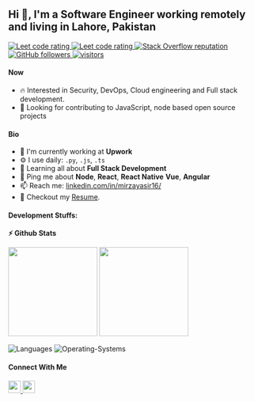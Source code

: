 ## Hi 👋, I'm a Software Engineer working remotely and living in Lahore, Pakistan

<p align="left">
  <a href="https://leetcode.com/MirzaYasir/">
    <img src="https://cp-logo.vercel.app/leetcode/alihassan4198" alt="Leet code rating" />
  </a>
  
  <a href="https://www.hackerrank.com/MirzaYasir">
    <img src="https://raw.githubusercontent.com/sudiptob2/cf-stats/main/output/rating.svg" alt="Leet code rating" />
  </a>
  <a href="https://stackoverflow.com/users/20840764/MirzaYasir">
    <img alt="Stack Overflow reputation" src="https://img.shields.io/stackexchange/stackoverflow/r/5921662?color=orange&label=reputation&logo=stackoverflow">
  </a>
  <a href="https://github.com/MirzaYasir?tab=followers">
    <img alt="GitHub followers" src="https://img.shields.io/github/followers/MirzaYasir?color=green&logo=github">
  </a>
  <a href="https://github.com/MirzaYasir/">
    <img src="https://komarev.com/ghpvc/?username=MirzaYasir" alt="visitors" />
  </a>

</p>

#### Now
- :fire: Interested in Security, DevOps, Cloud engineering and Full stack development.
- :calendar: Looking for contributing to JavaScript, node based open source projects 

#### Bio
- 🏢 I'm currently working at **Upwork**
- ⚙️ I use daily: `.py`, `.js`, `.ts`
- 🌱 Learning all about **Full Stack Development**
- 💬 Ping me about **Node**, **React**, **React Native** **Vue**, **Angular**
- 📫 Reach me: [linkedin.com/in/mirzayasir16/](https://www.linkedin.com/in/mirzayasir16/)
- 📝 Checkout my [Resume](cv-full_stack_developer.pdf).

#### Development Stuffs:
<b>⚡ Github Stats</b>
<p float="left">
<img height="180em" src="https://github-readme-stats.vercel.app/api?username=MirzaYasir&show_icons=true&hide_border=true&&count_private=true&include_all_commits=true" /> 
<img height="180em" src="https://github-readme-stats.vercel.app/api/top-langs/?username=MirzaYasir&show_icons=true&hide_border=true&layout=compact&langs_count=15"/>
</p>

![Languages](https://wakatime.com/share/@a5c8f5bc-dadf-4b90-9d88-8f48a845cbd7/c0c5209d-e7c9-46eb-9442-7833fc26b224.svg)
![Operating-Systems](https://wakatime.com/share/@a5c8f5bc-dadf-4b90-9d88-8f48a845cbd7/4c7b793c-2e67-4377-b7da-a6df08d65f28.svg)

#### Connect With Me

<p left="center">
  <a href="https://www.linkedin.com/in/mirzayasir16/">
    <img src="https://img.shields.io/badge/linkedin-%230077B5.svg?&style=for-the-badge&logo=linkedin&logoColor=white" height=25>
  </a> 
  <a href="mailto:mirzamuhammadyasir@gmail.com">
    <img src="https://img.shields.io/badge/Gmail-D14836?style=for-the-badge&logo=gmail&logoColor=white" height=25>
  </a>
</p>
